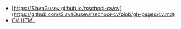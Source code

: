 * [https://SlavaGusev.github.io/rsschool-cv/cv](https://github.com/SlavaGusev/rsschool-cv/blob/gh-pages/cv.md)
* [CV HTML](https://SlavaGusev.github.io/rsschool-cv/)
